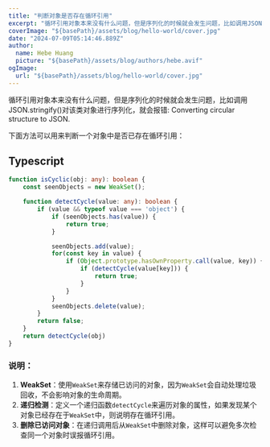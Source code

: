 ```yaml
---
title: "判断对象是否存在循环引用"
excerpt: "循环引用对象本来没有什么问题，但是序列化的时候就会发生问题，比如调用JSON.stringify()对该类对象进行序列化，就会报错: Converting circular structure to JSON"
coverImage: "${basePath}/assets/blog/hello-world/cover.jpg"
date: "2024-07-09T05:14:46.889Z"
author:
  name: Hebe Huang
  picture: "${basePath}/assets/blog/authors/hebe.avif"
ogImage:
  url: "${basePath}/assets/blog/hello-world/cover.jpg"
---
```


循环引用对象本来没有什么问题，但是序列化的时候就会发生问题，比如调用JSON.stringify()对该类对象进行序列化，就会报错: Converting circular structure to JSON.

下面方法可以用来判断一个对象中是否已存在循环引用：

## Typescript

```typescript
function isCyclic(obj: any): boolean {
    const seenObjects = new WeakSet();

    function detectCycle(value: any): boolean {
        if (value && typeof value === 'object') {
            if (seenObjects.has(value)) {
                return true;
            }

            seenObjects.add(value);
            for(const key in value) {
                if (Object.prototype.hasOwnProperty.call(value, key)) {
                    if (detectCycle(value[key])) {
                        return true;
                    }
                }
            }
            seenObjects.delete(value);
        }
        return false;
    }
    return detectCycle(obj)
}

```


### 说明：

1. **WeakSet**：使用`WeakSet`来存储已访问的对象，因为`WeakSet`会自动处理垃圾回收，不会影响对象的生命周期。
2. **递归检测**：定义一个递归函数`detectCycle`来遍历对象的属性，如果发现某个对象已经存在于`WeakSet`中，则说明存在循环引用。
3. **删除已访问对象**：在递归调用后从`WeakSet`中删除对象，这样可以避免多次检查同一个对象时误报循环引用。